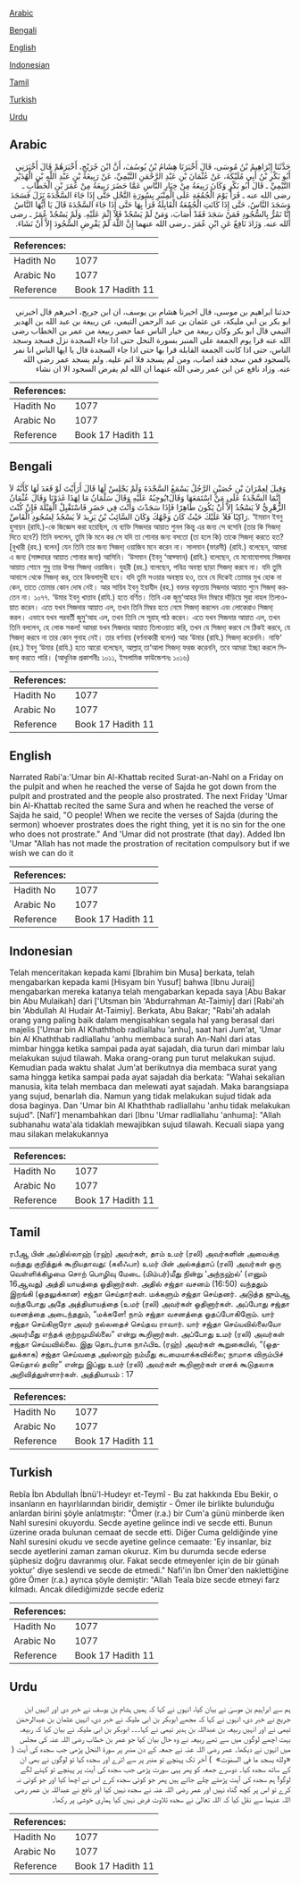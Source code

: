 [Arabic](#arabic)

[Bengali](#bengali)

[English](#english)

[Indonesian](#indonesian)

[Tamil](#tamil)

[Turkish](#turkish)

[Urdu](#urdu)

## Arabic


<div dir="rtl" lang="ar" style={{fontSize:'larger',backgroundColor:'#f8f9fa',padding:20}}>
حَدَّثَنَا إِبْرَاهِيمُ بْنُ مُوسَى، قَالَ أَخْبَرَنَا هِشَامُ بْنُ يُوسُفَ، أَنَّ ابْنَ جُرَيْجٍ، أَخْبَرَهُمْ قَالَ أَخْبَرَنِي أَبُو بَكْرِ بْنُ أَبِي مُلَيْكَةَ، عَنْ عُثْمَانَ بْنِ عَبْدِ الرَّحْمَنِ التَّيْمِيِّ، عَنْ رَبِيعَةَ بْنِ عَبْدِ اللَّهِ بْنِ الْهُدَيْرِ التَّيْمِيِّ ـ قَالَ أَبُو بَكْرٍ وَكَانَ رَبِيعَةُ مِنْ خِيَارِ النَّاسِ عَمَّا حَضَرَ رَبِيعَةُ مِنْ عُمَرَ بْنِ الْخَطَّابِ ـ رضى الله عنه ـ قَرَأَ يَوْمَ الْجُمُعَةِ عَلَى الْمِنْبَرِ بِسُورَةِ النَّحْلِ حَتَّى إِذَا جَاءَ السَّجْدَةَ نَزَلَ فَسَجَدَ وَسَجَدَ النَّاسُ، حَتَّى إِذَا كَانَتِ الْجُمُعَةُ الْقَابِلَةُ قَرَأَ بِهَا حَتَّى إِذَا جَاءَ السَّجْدَةَ قَالَ يَا أَيُّهَا النَّاسُ إِنَّا نَمُرُّ بِالسُّجُودِ فَمَنْ سَجَدَ فَقَدْ أَصَابَ، وَمَنْ لَمْ يَسْجُدْ فَلاَ إِثْمَ عَلَيْهِ‏.‏ وَلَمْ يَسْجُدْ عُمَرُ ـ رضى الله عنه‏.‏ وَزَادَ نَافِعٌ عَنِ ابْنِ عُمَرَ ـ رضى الله عنهما إِنَّ اللَّهَ لَمْ يَفْرِضِ السُّجُودَ إِلاَّ أَنْ نَشَاءَ‏.‏
</div>
<div style={{backgroundColor:'#f8f9fa',padding:20, marginBottom: 10}}><table> <thead> <tr> <th>References:</th> <th></th> </tr> </thead> <tbody><tr><td>Hadith No</td><td>1077</td></tr><tr><td>Arabic No</td><td>1077</td></tr><tr><td>Reference</td><td>Book 17 Hadith 11</td></tr></tbody></table></div>


<div dir="rtl" lang="ar" style={{fontSize:'larger',backgroundColor:'#f8f9fa',padding:20}}>
حدثنا ابراهيم بن موسى، قال اخبرنا هشام بن يوسف، ان ابن جريج، اخبرهم قال اخبرني ابو بكر بن ابي مليكة، عن عثمان بن عبد الرحمن التيمي، عن ربيعة بن عبد الله بن الهدير التيمي قال ابو بكر وكان ربيعة من خيار الناس عما حضر ربيعة من عمر بن الخطاب رضى الله عنه قرا يوم الجمعة على المنبر بسورة النحل حتى اذا جاء السجدة نزل فسجد وسجد الناس، حتى اذا كانت الجمعة القابلة قرا بها حتى اذا جاء السجدة قال يا ايها الناس انا نمر بالسجود فمن سجد فقد اصاب، ومن لم يسجد فلا اثم عليه. ولم يسجد عمر رضى الله عنه. وزاد نافع عن ابن عمر رضى الله عنهما ان الله لم يفرض السجود الا ان نشاء
</div>
<div style={{backgroundColor:'#f8f9fa',padding:20, marginBottom: 10}}><table> <thead> <tr> <th>References:</th> <th></th> </tr> </thead> <tbody><tr><td>Hadith No</td><td>1077</td></tr><tr><td>Arabic No</td><td>1077</td></tr><tr><td>Reference</td><td>Book 17 Hadith 11</td></tr></tbody></table></div>

## Bengali


<div dir="ltr" lang="bn" style={{fontSize:'larger',backgroundColor:'#f8f9fa',padding:20}}>
وَقِيلَ لِعِمْرَانَ بْنِ حُصَيْنٍ الرَّجُلُ يَسْمَعُ السَّجْدَةَ وَلَمْ يَجْلِسْ لَهَا قَالَ أَرَأَيْتَ لَوْ قَعَدَ لَهَا كَأَنَّهُ لاَ يُوجِبُهُ عَلَيْهِ وَقَالَ سَلْمَانُ مَا لِهَذَا غَدَوْنَا وَقَالَ عُثْمَانُtإِنَّمَا السَّجْدَةُ عَلَى مَنْ اسْتَمَعَهَا وَقَالَ الزُّهْرِيُّ لاَ يَسْجُدُ إِلاَّ أَنْ يَكُونَ طَاهِرًا فَإِذَا سَجَدْتَ وَأَنْتَ فِي حَضَرٍ فَاسْتَقْبِلْ الْقِبْلَةَ فَإِنْ كُنْتَ رَاكِبًا فَلاَ عَلَيْكَ حَيْثُ كَانَ وَجْهُكَ وَكَانَ السَّائِبُ بْنُ يَزِيدَ لاَ يَسْجُدُ لِسُجُودِ الْقَاصِّ. ‘ইমরান ইবনু হুসায়ন (রাযি.)-কে জিজ্ঞেস করা হয়েছিল, যে ব্যক্তি সিজদার আয়াত শুনল কিন্তু এর জন্য সে বসেনি (তার কি সিজদা্ দিতে হবে?) তিনি বললেন, তুমি কি মনে কর সে যদি তা শোনার জন্য বসতো (তা হলে কি) তাকে সিজদা্ করতে হত? [বুখারী (রহ.) বলেন] যেন তিনি তার জন্য সিজদা্ ওয়াজিব মনে করেন না। সালমান (ফারসী) (রাযি.) বলেছেন, আমরা এ জন্য (সাজ্দাহর আয়াত শোনার জন্য) আসিনি। ‘উসমান (ইবনু ‘আফ্ফান) (রাযি.) বলেছেন, যে মনোযোগসহ সিজদার আয়াত শোনে শুধু তার উপর সিজদা্ ওয়াজিব। যুহরী (রহ.) বলেছেন, পবিত্র অবস্থা ছাড়া সিজদা্ করবে না। যদি তুমি আবাসে থেকে সিজদা্ কর, তবে কিবলামুখী হবে। যদি তুমি সওয়ার অবস্থায় হও, তবে যে দিকেই তোমার মুখ হোক না কেন, তাতে তোমার কোন দোষ নেই। আর সায়িব ইবনু ইয়াযীদ (রহ.) বক্তার বক্তৃতায় সিজদার আয়াত শুনে সিজদা্ করতেন না। ১০৭৭. ‘উমার ইবনু খাত্তাব (রাযি.) হতে বর্ণিত। তিনি এক জুমু‘আহর দিন মিম্বরে দাঁড়িয়ে সুরা নাহল তিলাওয়াত করেন। এতে যখন সিজদার আয়াত এল, তখন তিনি মিম্বর হতে নেমে সিজদা্ করলেন এবং লোকেরাও সিজদা্ করল। এভাবে যখন পরবর্তী জুমু‘আহ এল, তখন তিনি সে সূরাহ্ পাঠ করেন। এতে যখন সিজদার আয়াত এল, তখন তিনি বললেন, হে লোক সকল! আমরা যখন সিজদার আয়াত তিলাওয়াত করি, তখন যে সিজদা্ করবে সে ঠিকই করবে, যে সিজদা্ করবে না তার কোন গুনাহ নেই। তার বর্ণনায় (বর্ণনাকারী বলেন) আর ‘উমার (রাযি.) সিজদা্ করেননি। নাফি‘ (রহ.) ইবনু ‘উমার (রাযি.) হতে আরো বলেছেন, আল্লাহ্ তা‘আলা সিজদা্ ফরজ করেননি, তবে আমরা ইচ্ছা করলে সিজদা্ করতে পারি। (আধুনিক প্রকাশনীঃ ১০১১, ইসলামিক ফাউন্ডেশনঃ ১০১৬)
</div>
<div style={{backgroundColor:'#f8f9fa',padding:20, marginBottom: 10}}><table> <thead> <tr> <th>References:</th> <th></th> </tr> </thead> <tbody><tr><td>Hadith No</td><td>1077</td></tr><tr><td>Arabic No</td><td>1077</td></tr><tr><td>Reference</td><td>Book 17 Hadith 11</td></tr></tbody></table></div>

## English


<div dir="ltr" lang="en" style={{fontSize:'larger',backgroundColor:'#f8f9fa',padding:20}}>
Narrated Rabi'a:'Umar bin Al-Khattab recited Surat-an-Nahl on a Friday on the pulpit and when he reached the verse of Sajda he got down from the pulpit and prostrated and the people also prostrated. The next Friday 'Umar bin Al-Khattab recited the same Sura and when he reached the verse of Sajda he said, "O people! When we recite the verses of Sajda (during the sermon) whoever prostrates does the right thing, yet it is no sin for the one who does not prostrate." And 'Umar did not prostrate (that day). Added Ibn 'Umar "Allah has not made the prostration of recitation compulsory but if we wish we can do it
</div>
<div style={{backgroundColor:'#f8f9fa',padding:20, marginBottom: 10}}><table> <thead> <tr> <th>References:</th> <th></th> </tr> </thead> <tbody><tr><td>Hadith No</td><td>1077</td></tr><tr><td>Arabic No</td><td>1077</td></tr><tr><td>Reference</td><td>Book 17 Hadith 11</td></tr></tbody></table></div>

## Indonesian


<div dir="ltr" lang="id" style={{fontSize:'larger',backgroundColor:'#f8f9fa',padding:20}}>
Telah menceritakan kepada kami [Ibrahim bin Musa] berkata, telah mengabarkan kepada kami [Hisyam bin Yusuf] bahwa [Ibnu Juraij] mengabarkan mereka katanya telah mengabarkan kepada saya [Abu Bakar bin Abu Mulaikah] dari ['Utsman bin 'Abdurrahman At-Taimiy] dari [Rabi'ah bin 'Abdullah Al Hudair At-Taimiy]. Berkata, Abu Bakar; "Rabi'ah adalah orang yang paling baik dalam mengisahkan segala hal yang berasal dari majelis ['Umar bin Al Khaththob radliallahu 'anhu], saat hari Jum'at, 'Umar bin Al Khaththab radliallahu 'anhu membaca surah An-Nahl dari atas mimbar hingga ketika sampai pada ayat sajadah, dia turun dari mimbar lalu melakukan sujud tilawah. Maka orang-orang pun turut melakukan sujud. Kemudian pada waktu shalat Jum'at berikutnya dia membaca surat yang sama hingga ketika sampai pada ayat sajadah dia berkata: "Wahai sekalian manusia, kita telah membaca dan melewati ayat sajadah. Maka barangsiapa yang sujud, benarlah dia. Namun yang tidak melakukan sujud tidak ada dosa baginya. Dan 'Umar bin Al Khaththab radliallahu 'anhu tidak melakukan sujud". [Nafi'] menambahkan dari [Ibnu 'Umar radliallahu 'anhuma]: "Allah subhanahu wata'ala tidaklah mewajibkan sujud tilawah. Kecuali siapa yang mau silakan melakukannya
</div>
<div style={{backgroundColor:'#f8f9fa',padding:20, marginBottom: 10}}><table> <thead> <tr> <th>References:</th> <th></th> </tr> </thead> <tbody><tr><td>Hadith No</td><td>1077</td></tr><tr><td>Arabic No</td><td>1077</td></tr><tr><td>Reference</td><td>Book 17 Hadith 11</td></tr></tbody></table></div>

## Tamil


<div dir="ltr" lang="ta" style={{fontSize:'larger',backgroundColor:'#f8f9fa',padding:20}}>
ரபீஆ பின் அப்தில்லாஹ் (ரஹ்) அவர்கள், தாம் உமர் (ரலி) அவர்களின் அவைக்கு வந்தது குறித்துக் கூறியதாவது: (கலீஃபா) உமர் பின் அல்கத்தாப் (ரலி) அவர்கள் ஒரு வெள்ளிக்கிழமை சொற் பொழிவு மேடை (மிம்பர்)மீது நின்று ‘அந்நஹ்ல்’ (எனும் 16ஆவது) அத்தி யாயத்தை ஓதினார்கள். அதில் சஜ்தா வசனம் (16:50) வந்ததும் இறங்கி (ஓதலுக்கான) சஜ்தா செய்தார்கள். மக்களும் சஜ்தா செய்தனர். அடுத்த ஜும்ஆ வந்தபோது அதே அத்தியாயத்தை (உமர் (ரலி) அவர்கள் ஓதினார்கள். அப்போது சஜ்தா வசனத்தை அடைந்ததும், “மக்களே! நாம் சஜ்தா வசனத்தை ஓதப்போகிறோம். யார் சஜ்தா செய்கிறாரோ அவர் நல்லதைச் செய்தவ ராவார். யார் சஜ்தா செய்யவில்லையோ அவர்மீது எந்தக் குற்றமுமில்லை” என்று கூறினார்கள். அப்போது உமர் (ரலி) அவர்கள் சஜ்தா செய்யவில்லை. இது தொடர்பாக நாஃபிஉ (ரஹ்) அவர்கள் கூறுகையில், “(ஓதலுக்காக) சஜ்தா செய்வதை அல்லாஹ் நம்மீது கடமையாக்கவில்லை; நாமாக விரும்பிச் செய்தால் தவிர” என்று இப்னு உமர் (ரலி) அவர்கள் கூறினார்கள் எனக் கூடுதலாக அறிவித்துள்ளார்கள். அத்தியாயம் : 17
</div>
<div style={{backgroundColor:'#f8f9fa',padding:20, marginBottom: 10}}><table> <thead> <tr> <th>References:</th> <th></th> </tr> </thead> <tbody><tr><td>Hadith No</td><td>1077</td></tr><tr><td>Arabic No</td><td>1077</td></tr><tr><td>Reference</td><td>Book 17 Hadith 11</td></tr></tbody></table></div>

## Turkish


<div dir="ltr" lang="tr" style={{fontSize:'larger',backgroundColor:'#f8f9fa',padding:20}}>
Rebîa İbn Abdullah İbnü'l-Hudeyr et-Teymî - Bu zat hakkında Ebu Bekir, o insanların en hayırlılarından biridir, demiştir - Ömer ile birlikte bulunduğu anlardan birini şöyle anlatmıştır: "Ömer (r.a.) bir Cum'a günü minberde iken Nahl suresini okuyordu. Secde ayetine gelince indi ve secde etti. Bunun üzerine orada bulunan cemaat de secde etti. Diğer Cuma geldiğinde yine Nahl suresini okudu ve secde ayetine gelince cemaate: 'Ey insanlar, biz secde ayetlerini zaman zaman okuruz. Kim bu durumda secde ederse şüphesiz doğru davranmış olur. Fakat secde etmeyenler için de bir günah yoktur' diye seslendi ve secde de etmedi." Nafi'in İbn Ömer'den naklettiğine göre Ömer (r.a.) ayrıca şöyle demiştir: "Allah Teala bize secde etmeyi farz kılmadı. Ancak dilediğimizde secde ederiz
</div>
<div style={{backgroundColor:'#f8f9fa',padding:20, marginBottom: 10}}><table> <thead> <tr> <th>References:</th> <th></th> </tr> </thead> <tbody><tr><td>Hadith No</td><td>1077</td></tr><tr><td>Arabic No</td><td>1077</td></tr><tr><td>Reference</td><td>Book 17 Hadith 11</td></tr></tbody></table></div>

## Urdu


<div dir="rtl" lang="ur" style={{fontSize:'larger',backgroundColor:'#f8f9fa',padding:20}}>
ہم سے ابراہیم بن موسیٰ نے بیان کیا، انہوں نے کہا کہ ہمیں ہشام بن یوسف نے خبر دی اور انہیں ابن جریج نے خبر دی، انہوں نے کہا کہ مجھے ابوبکر بن ابی ملیکہ نے خبر دی، انہیں عثمان بن عبدالرحمٰن تیمی نے اور انہیں ربیعہ بن عبداللہ بن ہدیر تیمی نے کہا۔۔۔ ابوبکر بن ابی ملیکہ نے بیان کیا کہ ربیعہ بہت اچھے لوگوں میں سے تھے ربیعہ نے وہ حال بیان کیا جو عمر بن خطاب رضی اللہ عنہ کی مجلس میں انہوں نے دیکھا۔ عمر رضی اللہ عنہ نے جمعہ کے دن منبر پر سورۃ النحل پڑھی جب سجدہ کی آیت ( «‏‏‏‏ولله يسجد ما في السمٰوٰت» ‏‏‏‏ ) آخر تک پہنچے تو منبر پر سے اترے اور سجدہ کیا تو لوگوں نے بھی ان کے ساتھ سجدہ کیا۔ دوسرے جمعہ کو پھر یہی سورت پڑھی جب سجدہ کی آیت پر پہنچے تو کہنے لگے لوگو! ہم سجدہ کی آیت پڑھتے چلے جاتے ہیں پھر جو کوئی سجدہ کرے اس نے اچھا کیا اور جو کوئی نہ کرے تو اس پر کچھ گناہ نہیں اور عمر رضی اللہ عنہ نے سجدہ نہیں کیا اور نافع نے عبداللہ بن عمر رضی اللہ عنہما سے نقل کیا کہ اللہ تعالیٰ نے سجدہ تلاوت فرض نہیں کیا ہماری خوشی پر رکھا۔
</div>
<div style={{backgroundColor:'#f8f9fa',padding:20, marginBottom: 10}}><table> <thead> <tr> <th>References:</th> <th></th> </tr> </thead> <tbody><tr><td>Hadith No</td><td>1077</td></tr><tr><td>Arabic No</td><td>1077</td></tr><tr><td>Reference</td><td>Book 17 Hadith 11</td></tr></tbody></table></div>